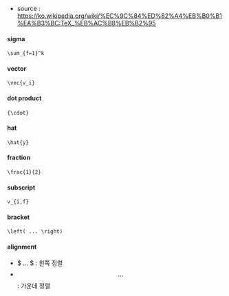 - source : https://ko.wikipedia.org/wiki/%EC%9C%84%ED%82%A4%EB%B0%B1%EA%B3%BC:TeX_%EB%AC%B8%EB%B2%95
#### sigma
```
\sum_{f=1}^k
```
#### vector
```
\vec{v_i}
```
#### dot product
```
{\cdot}
```
#### hat
```
\hat{y}
```
#### fraction
```
\frac{1}{2}
```
#### subscript
```
v_{i,f}
```
#### bracket
```
\left( ... \right)
```
#### alignment
- $ ... $ : 왼쪽 정렬
- $$ ... $$ : 가운데 정렬
